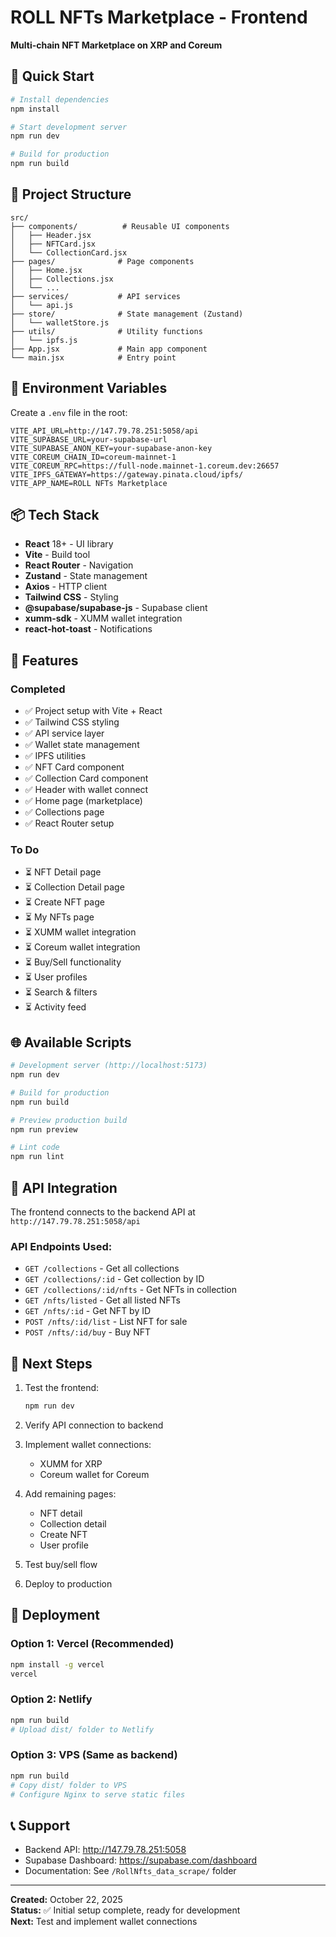 # ROLL NFTs Marketplace - Frontend

**Multi-chain NFT Marketplace on XRP and Coreum**

## 🚀 Quick Start

```bash
# Install dependencies
npm install

# Start development server
npm run dev

# Build for production
npm run build
```

## 📁 Project Structure

```
src/
├── components/          # Reusable UI components
│   ├── Header.jsx
│   ├── NFTCard.jsx
│   └── CollectionCard.jsx
├── pages/              # Page components
│   ├── Home.jsx
│   ├── Collections.jsx
│   └── ...
├── services/           # API services
│   └── api.js
├── store/              # State management (Zustand)
│   └── walletStore.js
├── utils/              # Utility functions
│   └── ipfs.js
├── App.jsx             # Main app component
└── main.jsx            # Entry point
```

## 🔧 Environment Variables

Create a `.env` file in the root:

```env
VITE_API_URL=http://147.79.78.251:5058/api
VITE_SUPABASE_URL=your-supabase-url
VITE_SUPABASE_ANON_KEY=your-supabase-anon-key
VITE_COREUM_CHAIN_ID=coreum-mainnet-1
VITE_COREUM_RPC=https://full-node.mainnet-1.coreum.dev:26657
VITE_IPFS_GATEWAY=https://gateway.pinata.cloud/ipfs/
VITE_APP_NAME=ROLL NFTs Marketplace
```

## 📦 Tech Stack

- **React** 18+ - UI library
- **Vite** - Build tool
- **React Router** - Navigation
- **Zustand** - State management
- **Axios** - HTTP client
- **Tailwind CSS** - Styling
- **@supabase/supabase-js** - Supabase client
- **xumm-sdk** - XUMM wallet integration
- **react-hot-toast** - Notifications

## 🎨 Features

### Completed
- ✅ Project setup with Vite + React
- ✅ Tailwind CSS styling
- ✅ API service layer
- ✅ Wallet state management
- ✅ IPFS utilities
- ✅ NFT Card component
- ✅ Collection Card component
- ✅ Header with wallet connect
- ✅ Home page (marketplace)
- ✅ Collections page
- ✅ React Router setup

### To Do
- ⏳ NFT Detail page
- ⏳ Collection Detail page
- ⏳ Create NFT page
- ⏳ My NFTs page
- ⏳ XUMM wallet integration
- ⏳ Coreum wallet integration
- ⏳ Buy/Sell functionality
- ⏳ User profiles
- ⏳ Search & filters
- ⏳ Activity feed

## 🌐 Available Scripts

```bash
# Development server (http://localhost:5173)
npm run dev

# Build for production
npm run build

# Preview production build
npm run preview

# Lint code
npm run lint
```

## 📡 API Integration

The frontend connects to the backend API at `http://147.79.78.251:5058/api`

### API Endpoints Used:
- `GET /collections` - Get all collections
- `GET /collections/:id` - Get collection by ID
- `GET /collections/:id/nfts` - Get NFTs in collection
- `GET /nfts/listed` - Get all listed NFTs
- `GET /nfts/:id` - Get NFT by ID
- `POST /nfts/:id/list` - List NFT for sale
- `POST /nfts/:id/buy` - Buy NFT

## 🎯 Next Steps

1. Test the frontend:
   ```bash
   npm run dev
   ```

2. Verify API connection to backend

3. Implement wallet connections:
   - XUMM for XRP
   - Coreum wallet for Coreum

4. Add remaining pages:
   - NFT detail
   - Collection detail
   - Create NFT
   - User profile

5. Test buy/sell flow

6. Deploy to production

## 🚀 Deployment

### Option 1: Vercel (Recommended)
```bash
npm install -g vercel
vercel
```

### Option 2: Netlify
```bash
npm run build
# Upload dist/ folder to Netlify
```

### Option 3: VPS (Same as backend)
```bash
npm run build
# Copy dist/ folder to VPS
# Configure Nginx to serve static files
```

## 📞 Support

- Backend API: http://147.79.78.251:5058
- Supabase Dashboard: https://supabase.com/dashboard
- Documentation: See `/RollNfts_data_scrape/` folder

---

**Created:** October 22, 2025  
**Status:** ✅ Initial setup complete, ready for development  
**Next:** Test and implement wallet connections
